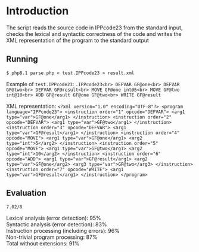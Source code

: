 # Introduction
The script reads the source code in IPPcode23 from the standard input, checks the lexical and syntactic correctness of the code and writes the XML representation of the program to the standard output

## Running
    $ php8.1 parse.php < test.IPPcode23 > result.xml

Example of `test.IPPcode23`:
    ```.IPPcode23<br>
    DEFVAR GF@one<br>
    DEFVAR GF@two<br>
    DEFVAR GF@result<br>
    MOVE GF@one int@5<br>
    MOVE GF@two int@10<br>
    ADD GF@result GF@one GF@two<br>
    WRITE GF@result```

XML representation:
    ```<?xml version="1.0" encoding="UTF-8"?>
    <program language="IPPcode23">
    <instruction order="1" opcode="DEFVAR">
        <arg1 type="var">GF@one</arg1>
    </instruction>
    <instruction order="2" opcode="DEFVAR">
        <arg1 type="var">GF@two</arg1>
    </instruction>
    <instruction order="3" opcode="DEFVAR">
        <arg1 type="var">GF@result</arg1>
    </instruction>
    <instruction order="4" opcode="MOVE">
        <arg1 type="var">GF@one</arg1>
        <arg2 type="int">5</arg2>
    </instruction>
    <instruction order="5" opcode="MOVE">
        <arg1 type="var">GF@two</arg1>
        <arg2 type="int">10</arg2>
    </instruction>
    <instruction order="6" opcode="ADD">
        <arg1 type="var">GF@result</arg1>
        <arg2 type="var">GF@one</arg2>
        <arg3 type="var">GF@two</arg3>
    </instruction>
    <instruction order="7" opcode="WRITE">
        <arg1 type="var">GF@result</arg1>
    </instruction>
    </program>```

## Evaluation
    7.02/8  

Lexical analysis (error detection): 95%<br>
Syntactic analysis (error detection): 83%<br>
Instruction processing (including errors): 96%<br>
Non-trivial program processing: 87%<br>
Total without extensions: 91%


